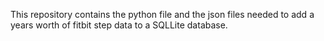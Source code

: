 This repository contains the python file and the json files needed to add a years worth of fitbit step data to a SQLLite database.
